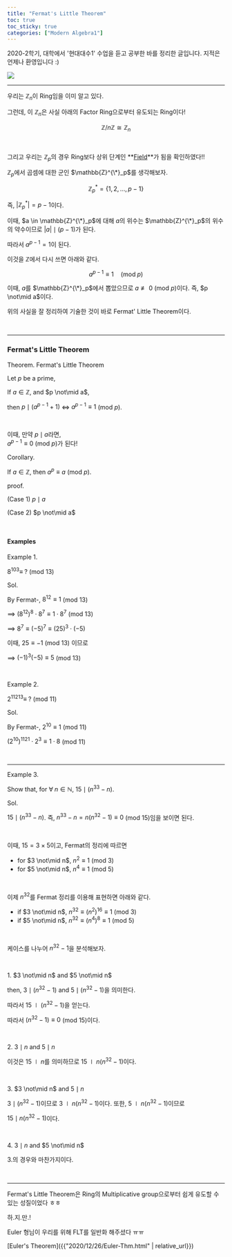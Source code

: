 ```yaml
---
title: "Fermat's Little Theorem"
toc: true
toc_sticky: true
categories: ["Modern Algebra1"]
---
```



2020-2학기, 대학에서 '현대대수1' 수업을 듣고 공부한 바를 정리한 글입니다. 지적은 언제나 환영입니다 :)

<div class="img-wrapper">
  <img src="{{ "/images/modern-algebra-1/group_meme.jpg" | relative_url }}">
</div>

<hr>

우리는 $\mathbb{Z}_n$이 Ring임을 이미 알고 있다.

그런데, 이 $\mathbb{Z}_n$은 사실 아래의 Factor Ring으로부터 유도되는 Ring이다!

$$
\mathbb{Z} / n \mathbb{Z} \cong \mathbb{Z}_n
$$

<br>

그리고 우리는 $\mathbb{Z}_p$의 경우 Ring보다 상위 단계인 **<u>Field</u>**가 됨을 확인하였다!!

$\mathbb{Z}_p$에서 곱셈에 대한 군인 $\mathbb{Z}^{\*}_p$를 생각해보자.

$$
\mathbb{Z}^{*}_p = \{1, 2, ..., p-1 \}
$$

즉, $\lvert \mathbb{Z}^{*}_p \rvert = p-1$이다.

이때, $a \in \mathbb{Z}^{\*}_p$에 대해 $a$의 위수는 $\mathbb{Z}^{\*}_p$의 위수의 약수이므로 $\lvert a \rvert \mid (p-1)$가 된다.

따라서 $a^{p-1} = 1$이 된다.

이것을 $\mathbb{Z}$에서 다시 쓰면 아래와 같다.

$$
a^{p-1} \equiv 1 \quad (\textrm{mod} \; p)
$$

이때, $a$를 $\mathbb{Z}^{\*}_p$에서 뽑았으므로 $a \not\equiv 0$ (mod $p$)이다. 즉, $p \not\mid a$이다.

위의 사실을 잘 정리하여 기술한 것이 바로 Fermat' Little Theorem이다.

<br>
<hr>

### Fermat's Little Theorem

<span class="statement-title">Theorem.</span> Fermat's Little Theorem<br>

<div class="statement" markdown="1">

Let $p$ be a prime,

If $a \in \mathbb{Z}$, and $p \not\mid a$,

then $p \mid (a^{p-1} + 1)$ $\iff$ $a^{p-1} \equiv 1$ (mod $p$).

<br>

이때, 만약 $p \mid a$라면, <br>
$a^{p-1} \equiv 0$ (mod $p$)가 된다!

</div>

<span class="statement-title">Corollary.</span><br>

<div class="statement" markdown="1">

If $a \in \mathbb{Z}$, then $a^p \equiv a$ (mod $p$).

</div>

<span class="statement-title">proof.</span><br>

<div class="math-statement" markdown="1">

(Case 1) $p \mid a$

(Case 2) $p \not\mid a$

</div>

<br>

#### Examples

<span class="statement-title">Example 1.</span><br>

$8^{103} \equiv \; ?$ (mod 13)

<span class="statement-title">Sol.</span><br>

<div class="math-statement" markdown="1">

By Fermat-, $8^{12} \equiv 1$ (mod 13)

$\implies$ $(8^{12})^{8} \cdot 8^7 \equiv 1 \cdot 8^7$ (mod 13)

$\implies$ $8^7 \equiv (-5)^7 \equiv (25)^3 \cdot (-5)$

이때, $25 \equiv -1$ (mod 13) 이므로

$\implies$ $(-1)^3 (-5) \equiv 5$ (mod 13)

</div>

<br>

<span class="statement-title">Example 2.</span><br>

$2^{11213} \equiv \; ?$ (mod 11)

<span class="statement-title">Sol.</span><br>

<div class="math-statement" markdown="1">

By Fermat-, $2^{10} \equiv 1$ (mod 11)

$(2^{10})^{1121} \cdot 2^3 \equiv 1 \cdot 8$ (mod 11)

</div>

<br>
<hr>

<span class="statement-title">Example 3.</span><br>

Show that, for $\forall \; n \in \mathbb{N}$, $15 \mid (n^{33} - n)$.

<span class="statement-title">Sol.</span><br>

<div class="math-statement" markdown="1">

$15 \mid (n^{33} - n)$. 즉, $n^{33} - n = n(n^{32} - 1) \equiv 0$ (mod 15)임을 보이면 된다.

<br>

이때, $15 = 3 \times 5$이고, Fermat의 정리에 따르면

- for $3 \not\mid n$, $n^2 \equiv 1$ (mod 3)
- for $5 \not\mid n$, $n^4 \equiv 1$ (mod 5)

<br>

이제 $n^{32}$를 Fermat 정리를 이용해 표현하면 아래와 같다.

- if $3 \not\mid n$, $n^{32} \equiv (n^2)^{16} \equiv 1$ (mod 3)
- if $5 \not\mid n$, $n^{32} \equiv (n^4)^{8} \equiv 1$ (mod 5)

<br>

케이스를 나누어 $n^{32} - 1$을 분석해보자.

<br>

1\. $3 \not\mid n$ and $5 \not\mid n$

then, $3 \mid (n^{32} - 1)$ and $5 \mid (n^{32}-1)$을 의미한다.

따라서 $15 \mid (n^{32} - 1)$을 얻는다.

따라서 $(n^{32} - 1) \equiv 0$ (mod 15)이다.

<br>

2\. $3 \mid n$ and $5 \mid n$

이것은 $15 \mid n$를 의미하므로 $15 \mid n(n^{32}-1)$이다.

<br>

3\. $3 \not\mid n$ and $5 \mid n$

$3 \mid (n^{32} - 1)$이므로 $3 \mid n(n^{32} - 1)$이다. 또한, $5 \mid n(n^{32} - 1)$이므로

$15 \mid n(n^{32}-1)$이다.

<br>

4\. $3 \mid n$ and $5 \not\mid n$

3\.의 경우와 마찬가지이다.

</div>

<br>
<hr>

Fermat's Little Theorem은 Ring의 Multiplicative group으로부터 쉽게 유도할 수 있는 성질이었다 ㅎㅎ

하.지.만.!

Euler 형님이 우리를 위해 FLT를 일반화 해주셨다 ㅠㅠ

[Euler's Theorem]({{"2020/12/26/Euler-Thm.html" | relative_url}})
